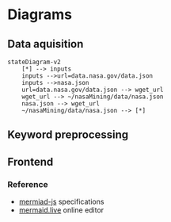 # Diagrams

## Data aquisition

```mermaid
stateDiagram-v2
    [*] --> inputs
    inputs -->url=data.nasa.gov/data.json
    inputs -->nasa.json
    url=data.nasa.gov/data.json --> wget_url
    wget_url --> ~/nasaMining/data/nasa.json
    nasa.json --> wget_url
    ~/nasaMining/data/nasa.json --> [*]
```


## Keyword preprocessing

## Frontend


### Reference

- [mermiad-js](https://mermaid-js.github.io/mermaid/#/) specifications
- [mermaid.live](https://mermaid.live) online editor



